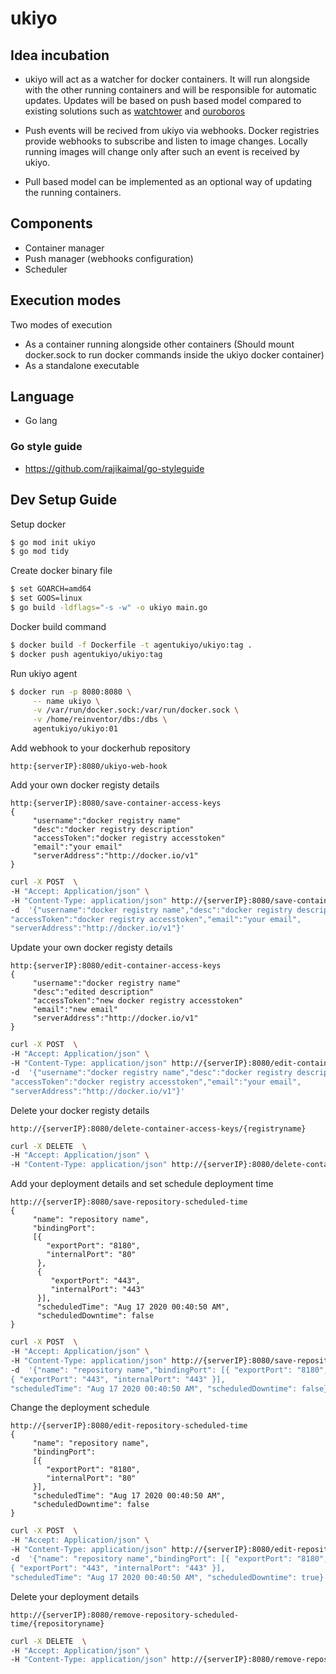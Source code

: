# ukiyo

## Idea incubation

- ukiyo will act as a watcher for docker containers. It will run alongside with the other running containers and will be responsible for automatic updates. Updates will be based on push based model compared to existing solutions such as [watchtower](https://github.com/containrrr/watchtower) and [ouroboros](https://github.com/pyouroboros/ouroboros)

- Push events will be recived from ukiyo via webhooks. Docker registries provide webhooks to subscribe and listen to image changes. Locally running images will change only after such an event is received by ukiyo.

- Pull based model can be implemented as an optional way of updating the running containers.

## Components

- Container manager
- Push manager (webhooks configuration) 
- Scheduler 

## Execution modes

Two modes of execution

- As a container running alongside other containers (Should mount docker.sock to run docker commands inside the ukiyo docker container)
- As a standalone executable

## Language

- Go lang

### Go style guide

- https://github.com/rajikaimal/go-styleguide

## Dev Setup Guide

Setup docker
```sh
$ go mod init ukiyo
$ go mod tidy
```

Create docker binary file
```sh	
$ set GOARCH=amd64
$ set GOOS=linux
$ go build -ldflags="-s -w" -o ukiyo main.go
```

Docker build command
```sh
$ docker build -f Dockerfile -t agentukiyo/ukiyo:tag .
$ docker push agentukiyo/ukiyo:tag
```

Run ukiyo agent
```sh
$ docker run -p 8080:8080 \
     -- name ukiyo \
     -v /var/run/docker.sock:/var/run/docker.sock \
     -v /home/reinventor/dbs:/dbs \
     agentukiyo/ukiyo:01
```

Add webhook to your dockerhub repository
```
http:{serverIP}:8080/ukiyo-web-hook
```

Add your own docker registy details
```
http:{serverIP}:8080/save-container-access-keys
{
     "username":"docker registry name"
     "desc":"docker registry description"
     "accessToken":"docker registry accesstoken"
     "email":"your email"
     "serverAddress":"http://docker.io/v1"
}
```

```sh
curl -X POST  \
-H "Accept: Application/json" \
-H "Content-Type: application/json" http://{serverIP}:8080/save-container-access-keys \
-d  '{"username":"docker registry name","desc":"docker registry description",
"accessToken":"docker registry accesstoken","email":"your email",
"serverAddress":"http://docker.io/v1"}'
```

Update your own docker registy details
```
http:{serverIP}:8080/edit-container-access-keys
{
     "username":"docker registry name"
     "desc":"edited description"
     "accessToken":"new docker registry accesstoken"
     "email":"new email"
     "serverAddress":"http://docker.io/v1"
}
```

```sh
curl -X POST  \
-H "Accept: Application/json" \
-H "Content-Type: application/json" http://{serverIP}:8080/edit-container-access-keys \
-d  '{"username":"docker registry name","desc":"docker registry description",
"accessToken":"docker registry accesstoken","email":"your email",
"serverAddress":"http://docker.io/v1"}'
```

Delete your docker registy details
```
http://{serverIP}:8080/delete-container-access-keys/{registryname}
```

```sh
curl -X DELETE  \
-H "Accept: Application/json" \
-H "Content-Type: application/json" http://{serverIP}:8080/delete-container-access-keys/{registryname}
```

Add your deployment details and set schedule deployment time
```
http://{serverIP}:8080/save-repository-scheduled-time
{
     "name": "repository name",
     "bindingPort": 
     [{
        "exportPort": "8180",
        "internalPort": "80"
      },
      {
         "exportPort": "443",
         "internalPort": "443"
      }],
      "scheduledTime": "Aug 17 2020 00:40:50 AM",
      "scheduledDowntime": false
}
```

```sh
curl -X POST  \
-H "Accept: Application/json" \
-H "Content-Type: application/json" http://{serverIP}:8080/save-repository-scheduled-time \
-d  '{"name": "repository name","bindingPort": [{ "exportPort": "8180", "internalPort": "80" }, 
{ "exportPort": "443", "internalPort": "443" }], 
"scheduledTime": "Aug 17 2020 00:40:50 AM", "scheduledDowntime": false}'
```

Change the deployment schedule
```
http://{serverIP}:8080/edit-repository-scheduled-time
{
     "name": "repository name",
     "bindingPort": 
     [{
        "exportPort": "8180",
        "internalPort": "80"
     }],
     "scheduledTime": "Aug 17 2020 00:40:50 AM",
     "scheduledDowntime": false
}
```

```sh
curl -X POST  \
-H "Accept: Application/json" \
-H "Content-Type: application/json" http://{serverIP}:8080/edit-repository-scheduled-time \
-d  '{"name": "repository name","bindingPort": [{ "exportPort": "8180", "internalPort": "80" }, 
{ "exportPort": "443", "internalPort": "443" }], 
"scheduledTime": "Aug 17 2020 00:40:50 AM", "scheduledDowntime": true}'
```

Delete your deployment details
```
http://{serverIP}:8080/remove-repository-scheduled-time/{repositoryname}
```

```sh
curl -X DELETE  \
-H "Accept: Application/json" \
-H "Content-Type: application/json" http://{serverIP}:8080/remove-repository-scheduled-time/{repositoryname}
```

